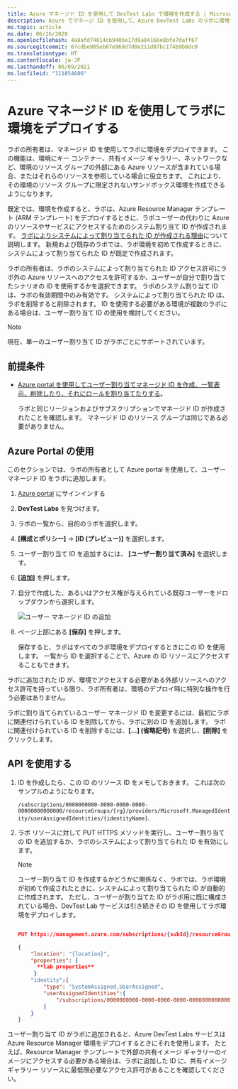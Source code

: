 ```yaml
---
title: Azure マネージド ID を使用して DevTest Labs で環境を作成する | Microsoft Docs
description: Azure でマネージ ID を使用して、Azure DevTest Labs のラボに環境をデプロイする方法について説明します。
ms.topic: article
ms.date: 06/26/2020
ms.openlocfilehash: 4a8afd74014cb940be17d9a84168e8bfe7daff67
ms.sourcegitcommit: 67cdbe905eb67e969d7d0e211d87bc174b9b8dc0
ms.translationtype: HT
ms.contentlocale: ja-JP
ms.lasthandoff: 06/09/2021
ms.locfileid: "111854686"
---
```

# <a name="use-azure-managed-identities-to-deploy-environments-in-a-lab"></a>Azure マネージド ID を使用してラボに環境をデプロイする 

ラボの所有者は、マネージド ID を使用してラボに環境をデプロイできます。 この機能は、環境にキー コンテナー、共有イメージ ギャラリー、ネットワークなど、環境のリソース グループの外部にある Azure リソースが含まれている場合、またはそれらのリソースを参照している場合に役立ちます。 これにより、その環境のリソース グループに限定されないサンドボックス環境を作成できるようになります。 

既定では、環境を作成すると、ラボは、Azure Resource Manager テンプレート (ARM テンプレート) をデプロイするときに、ラボユーザーの代わりに Azure のリソースやサービスにアクセスするためのシステム割り当て ID が作成されます。 [ラボによりシステムによって割り当てられた ID が作成される理由](configure-lab-identity.md#scenarios-for-using-labs-system-assigned-identity)について説明します。 新規および既存のラボでは、ラボ環境を初めて作成するときに、システムによって割り当てられた ID が既定で作成されます。  

ラボの所有者は、ラボのシステムによって割り当てられた ID アクセス許可にラボ外の Azure リソースへのアクセスを許可するか、ユーザーが自分で割り当てたシナリオの ID を使用するかを選択できます。 ラボのシステム割り当て ID は、ラボの有効期間中のみ有効です。 システムによって割り当てられた ID は、ラボを削除すると削除されます。 ID を使用する必要がある環境が複数のラボにある場合は、ユーザー割り当て ID の使用を検討してください。  

> [!NOTE]
> 現在、単一のユーザー割り当て ID がラボごとにサポートされています。 

## <a name="prerequisites"></a>前提条件

- [Azure portal を使用してユーザー割り当てマネージド ID を作成、一覧表示、削除したり、それにロールを割り当てたりする](../active-directory/managed-identities-azure-resources/how-to-manage-ua-identity-portal.md)。 
    
    ラボと同じリージョンおよびサブスクリプションでマネージド ID が作成されたことを確認します。 マネージド ID のリソース グループは同じである必要がありません。

## <a name="use-azure-portal"></a>Azure Portal の使用

このセクションでは、ラボの所有者として Azure portal を使用して、ユーザー マネージド ID をラボに追加します。 

1. [Azure portal](https://portal.azure.com) にサインインする
1. **DevTest Labs** を見つけます。
1. ラボの一覧から、目的のラボを選択します。
1. **[構成とポリシー]**  ->  **[ID (プレビュー)]** を選択します。 
1. ユーザー割り当て ID を追加するには、 **[ユーザー割り当て済み]** を選択します。
1. **[追加]** を押します。
1. 自分で作成した、あるいはアクセス権が与えられている既存ユーザーをドロップダウンから選択します。
 
    ![ユーザー マネージド ID の追加](./media/use-managed-identities-environments/add-user-managed-identity.png)
1. ページ上部にある **[保存]** を押します。

    保存すると、ラボはすべてのラボ環境をデプロイするときにこの ID を使用します。 一覧から ID を選択することで、Azure の ID リソースにアクセスすることもできます。 

ラボに追加された ID が、環境でアクセスする必要がある外部リソースへのアクセス許可を持っている限り、ラボ所有者は、環境のデプロイ時に特別な操作を行う必要はありません。 

ラボに割り当てられているユーザー マネージド ID を変更するには、最初にラボに関連付けられている ID を削除してから、ラボに別の ID を追加します。 ラボに関連付けられている ID を削除するには、**[...] (省略記号)** を選択し、**[削除]** をクリックします。 

## <a name="use-api"></a>API を使用する

1. ID を作成したら、この ID のリソース ID をメモしておきます。 これは次のサンプルのようになります。 

    `/subscriptions/0000000000-0000-0000-0000-00000000000000/resourceGroups/{rg}/providers/Microsoft.ManagedIdentity/userAssignedIdentities/{identityName}`.

1. ラボ リソースに対して PUT HTTPS メソッドを実行し、ユーザー割り当ての ID を追加するか、ラボのシステムによって割り当てられた ID を有効にします。

   > [!NOTE]
   > ユーザー割り当て ID を作成するかどうかに関係なく、ラボでは、ラボ環境が初めて作成されたときに、システムによって割り当てられた ID が自動的に作成されます。 ただし、ユーザーが割り当てた ID がラボ用に既に構成されている場合、DevTest Lab サービスは引き続きその ID を使用してラボ環境をデプロイします。 
 
    ```json
    
    PUT https://management.azure.com/subscriptions/{subId}/resourceGroups/{rg}/providers/Microsoft.Devtestlab/labs/{labname}

    {
        "location": "{location}",
        "properties": {
          **lab properties**
         } 
        "identity":{
            "type": "SystemAssigned,UserAssigned",
            "userAssignedIdentities":{
                "/subscriptions/0000000000-0000-0000-0000-00000000000000/resourceGroups/{rg}/providers/Microsoft.ManagedIdentity/userAssignedIdentities/{identityName}":{}
            }
        } 
    }
    
    ```
 
ユーザー割り当て ID がラボに追加されると、Azure DevTest Labs サービスは Azure Resource Manager 環境をデプロイするときにそれを使用します。 たとえば、Resource Manager テンプレートで外部の共有イメージ ギャラリーのイメージにアクセスする必要がある場合は、ラボに追加した ID に、共有イメージ ギャラリー リソースに最低限必要なアクセス許可があることを確認してください。 
